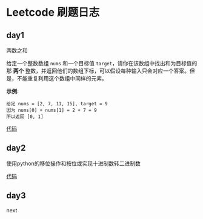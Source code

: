 # Leetcode 刷题日志

## day1

两数之和

给定一个整数数组 `nums` 和一个目标值 `target`，请你在该数组中找出和为目标值的那 **两个** 整数，并返回他们的数组下标，可以假设每种输入只会对应一个答案。但是，不能重复利用这个数组中同样的元素。

**示例:**

```
给定 nums = [2, 7, 11, 15], target = 9
因为 nums[0] + nums[1] = 2 + 7 = 9
所以返回 [0, 1]

```



[代码](https://github.com/cleveralgorithms/letcodeInAction/tree/master/leetcode%40hank/demo0322.py)

## day2

使用python的移位操作和按位或实现十进制数转二进制数

[代码](https://github.com/cleveralgorithms/letcodeInAction/tree/master/leetcode%40hank/demo0323.py)

## day3

next



